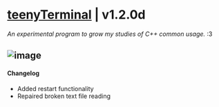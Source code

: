 # <a href="https://github.com/teenyPaws/teenyTerminal">teenyTerminal</a> | v1.2.0d
*An experimental program to grow my studies of C++ common usage.* :3

![image](https://user-images.githubusercontent.com/101172593/167318191-4c92420b-ef5b-4ad5-b3db-a67e0ece1d6e.png)
---
#### Changelog
- Added restart functionality
- Repaired broken text file reading
